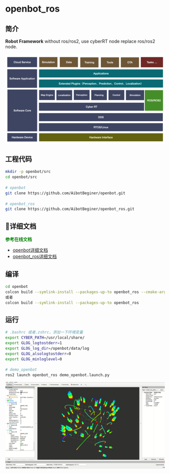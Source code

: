 # openbot_ros

## 简介

**Robot Framework** without ros/ros2, use cyberRT node replace ros/ros2 node.

![](images/openbot_framework.jpeg)

## 工程代码

```bash
mkdir -p openbot/src
cd openbot/src

# openbot
git clone https://github.com/AibotBeginer/openbot.git

# openbot_ros
git clone https://github.com/AibotBeginer/openbot_ros.git

```

## :tanabata_tree:详细文档

**<font color='green'>参考在线文档</font>** 

* [openbot详细文档](https://openbot-doc.readthedocs.io/en/latest/)
* [openbot_ros详细文档](https://openbot-ros-doc.readthedocs.io/en/latest/)

##  编译

```bash
cd openbot
colcon build --symlink-install --packages-up-to openbot_ros --cmake-args -G Ninja
或者
colcon build --symlink-install --packages-up-to openbot_ros
```



## 运行

```bash
# .bashrc 或者.zshrc，添加一下环境变量
export CYBER_PATH=/usr/local/share/
export GLOG_logtostderr=1
export GLOG_log_dir=/openbot/data/log 
export GLOG_alsologtostderr=0
export GLOG_minloglevel=0 

# demo_openbot
ros2 launch openbot_ros demo_openbot.launch.py
```

<img src="./docs/images/openbot_palnning.gif" alt="Example Image">







